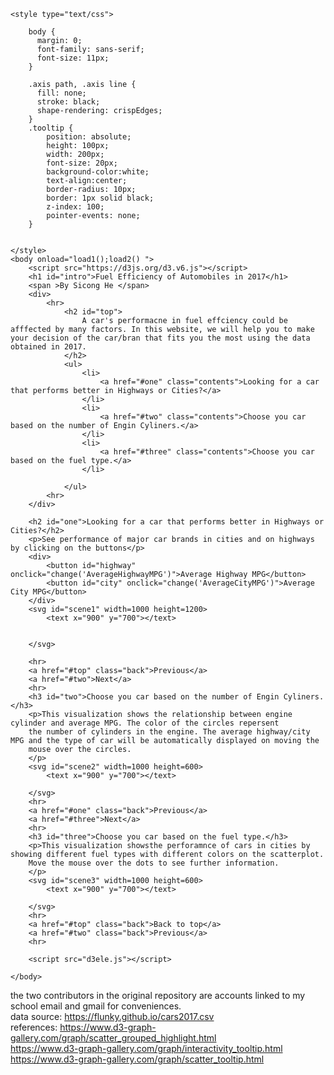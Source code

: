 
<html>
    <script src="https://d3js.org/d3.v6.js"></script>

    <style type="text/css">

        body {
          margin: 0;
          font-family: sans-serif;
          font-size: 11px;
        }
  
        .axis path, .axis line {
          fill: none;
          stroke: black;
          shape-rendering: crispEdges; 
        }
        .tooltip {
            position: absolute;
            height: 100px;
            width: 200px;
            font-size: 20px;
            background-color:white;
            text-align:center;
            border-radius: 10px;
            border: 1px solid black;
            z-index: 100;
            pointer-events: none;
        }
       
  
    </style>
    <body onload="load1();load2() ">
        <script src="https://d3js.org/d3.v6.js"></script>
        <h1 id="intro">Fuel Efficiency of Automobiles in 2017</h1>
        <span >By Sicong He </span>
        <div>
            <hr>
                <h2 id="top">
                    A car's performacne in fuel effciency could be afffected by many factors. In this website, we will help you to make your decision of the car/bran that fits you the most using the data obtained in 2017.
                </h2>
                <ul>
                    <li>
                        <a href="#one" class="contents">Looking for a car that performs better in Highways or Cities?</a>
                    </li>
                    <li>
                        <a href="#two" class="contents">Choose you car based on the number of Engin Cyliners.</a>
                    </li>
                    <li>
                        <a href="#three" class="contents">Choose you car based on the fuel type.</a>
                    </li>
                    
                </ul>
            <hr>
        </div>

        <h2 id="one">Looking for a car that performs better in Highways or Cities?</h2>
        <p>See performance of major car brands in cities and on highways by clicking on the buttons</p>
        <div>
            <button id="highway" onclick="change('AverageHighwayMPG')">Average Highway MPG</button>
            <button id="city" onclick="change('AverageCityMPG')">Average City MPG</button>
        </div>
        <svg id="scene1" width=1000 height=1200>
            <text x="900" y="700"></text>

            
        </svg>

        <hr>
        <a href="#top" class="back">Previous</a>
        <a href="#two">Next</a>
        <hr>
        <h3 id="two">Choose you car based on the number of Engin Cyliners.</h3>
        <p>This visualization shows the relationship between engine cylinder and average MPG. The color of the circles repersent 
        the number of cylinders in the engine. The average highway/city MPG and the type of car will be automatically displayed on moving the
        mouse over the circles.
        </p>
        <svg id="scene2" width=1000 height=600>
            <text x="900" y="700"></text>

        </svg>
        <hr>
        <a href="#one" class="back">Previous</a>
        <a href="#three">Next</a>
        <hr>
        <h3 id="three">Choose you car based on the fuel type.</h3>
        <p>This visualization showsthe perforamnce of cars in cities by showing different fuel types with different colors on the scatterplot.
        Move the mouse over the dots to see further information.
        </p>
        <svg id="scene3" width=1000 height=600>
            <text x="900" y="700"></text>

        </svg>
        <hr>
        <a href="#top" class="back">Back to top</a>
        <a href="#two" class="back">Previous</a>
        <hr>
        
        <script src="d3ele.js"></script>

    </body>
</html>

the two contributors in the original repository are accounts linked to my school email and gmail for conveniences.  
data source: https://flunky.github.io/cars2017.csv  
references: 
https://www.d3-graph-gallery.com/graph/scatter_grouped_highlight.html   
https://www.d3-graph-gallery.com/graph/interactivity_tooltip.html   
https://www.d3-graph-gallery.com/graph/scatter_tooltip.html 
